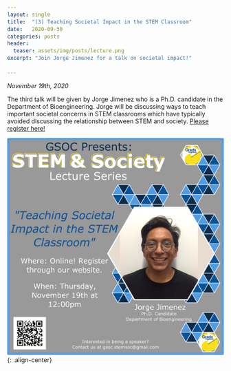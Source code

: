 ```yaml
---
layout: single
title:  "(3) Teaching Societal Impact in the STEM Classroom"
date:   2020-09-30
categories: posts
header:
  teaser: assets/img/posts/lecture.png
excerpt: "Join Jorge Jimenez for a talk on societal impact!"

---
```

*November 19th, 2020*

The third talk will be given by Jorge Jimenez who is a Ph.D. candidate in the Department of Bioengineering. Jorge will be discussing ways to teach important societal concerns in STEM classrooms which have typically avoided discussing the relationship between STEM and society. [Please register here!](https://pitt.zoom.us/meeting/register/tJYkceqorTMpGNUtJ7Yu0SDOrZwEcDz8bCfc)

![Lecture3_JorgeJiminez](/assets/img/lectures/Lecture3_JorgeJimenez.png){: .align-center}
